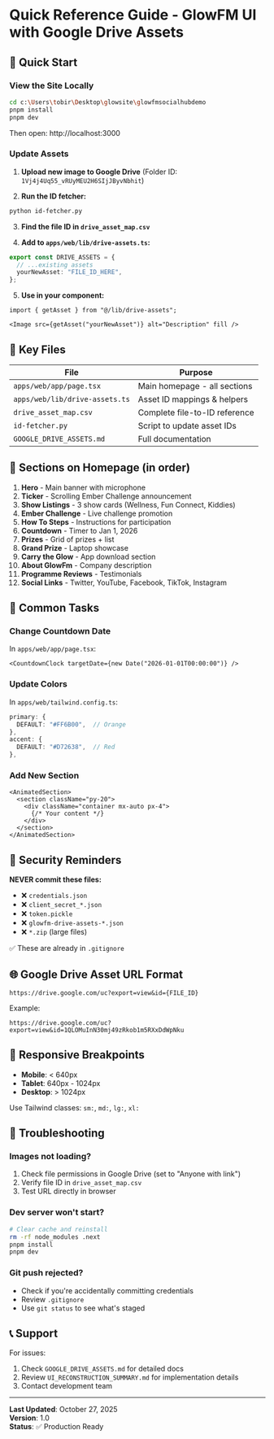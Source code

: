 # Quick Reference Guide - GlowFM UI with Google Drive Assets

## 🚀 Quick Start

### View the Site Locally
```bash
cd c:\Users\tobir\Desktop\glowsite\glowfmsocialhubdemo
pnpm install
pnpm dev
```
Then open: http://localhost:3000

### Update Assets

1. **Upload new image to Google Drive** (Folder ID: `1Vj4j4Uq55_vRUyMEU2H6SIjJByvNbhit`)

2. **Run the ID fetcher:**
```bash
python id-fetcher.py
```

3. **Find the file ID in `drive_asset_map.csv`**

4. **Add to `apps/web/lib/drive-assets.ts`:**
```typescript
export const DRIVE_ASSETS = {
  // ...existing assets
  yourNewAsset: "FILE_ID_HERE",
};
```

5. **Use in your component:**
```tsx
import { getAsset } from "@/lib/drive-assets";

<Image src={getAsset("yourNewAsset")} alt="Description" fill />
```

## 📝 Key Files

| File | Purpose |
|------|---------|
| `apps/web/app/page.tsx` | Main homepage - all sections |
| `apps/web/lib/drive-assets.ts` | Asset ID mappings & helpers |
| `drive_asset_map.csv` | Complete file-to-ID reference |
| `id-fetcher.py` | Script to update asset IDs |
| `GOOGLE_DRIVE_ASSETS.md` | Full documentation |

## 🎨 Sections on Homepage (in order)

1. **Hero** - Main banner with microphone
2. **Ticker** - Scrolling Ember Challenge announcement
3. **Show Listings** - 3 show cards (Wellness, Fun Connect, Kiddies)
4. **Ember Challenge** - Live challenge promotion
5. **How To Steps** - Instructions for participation
6. **Countdown** - Timer to Jan 1, 2026
7. **Prizes** - Grid of prizes + list
8. **Grand Prize** - Laptop showcase
9. **Carry the Glow** - App download section
10. **About GlowFm** - Company description
11. **Programme Reviews** - Testimonials
12. **Social Links** - Twitter, YouTube, Facebook, TikTok, Instagram

## 🔧 Common Tasks

### Change Countdown Date
In `apps/web/app/page.tsx`:
```tsx
<CountdownClock targetDate={new Date("2026-01-01T00:00:00")} />
```

### Update Colors
In `apps/web/tailwind.config.ts`:
```typescript
primary: {
  DEFAULT: "#FF6B00",  // Orange
},
accent: {
  DEFAULT: "#D72638",  // Red
},
```

### Add New Section
```tsx
<AnimatedSection>
  <section className="py-20">
    <div className="container mx-auto px-4">
      {/* Your content */}
    </div>
  </section>
</AnimatedSection>
```

## 🔐 Security Reminders

**NEVER commit these files:**
- ❌ `credentials.json`
- ❌ `client_secret_*.json`
- ❌ `token.pickle`
- ❌ `glowfm-drive-assets-*.json`
- ❌ `*.zip` (large files)

✅ These are already in `.gitignore`

## 🌐 Google Drive Asset URL Format

```
https://drive.google.com/uc?export=view&id={FILE_ID}
```

Example:
```
https://drive.google.com/uc?export=view&id=1QLOMuInN30mj49zRkob1m5RXxDdWpNku
```

## 📱 Responsive Breakpoints

- **Mobile**: < 640px
- **Tablet**: 640px - 1024px
- **Desktop**: > 1024px

Use Tailwind classes: `sm:`, `md:`, `lg:`, `xl:`

## 🐛 Troubleshooting

### Images not loading?
1. Check file permissions in Google Drive (set to "Anyone with link")
2. Verify file ID in `drive_asset_map.csv`
3. Test URL directly in browser

### Dev server won't start?
```bash
# Clear cache and reinstall
rm -rf node_modules .next
pnpm install
pnpm dev
```

### Git push rejected?
- Check if you're accidentally committing credentials
- Review `.gitignore`
- Use `git status` to see what's staged

## 📞 Support

For issues:
1. Check `GOOGLE_DRIVE_ASSETS.md` for detailed docs
2. Review `UI_RECONSTRUCTION_SUMMARY.md` for implementation details
3. Contact development team

---

**Last Updated**: October 27, 2025  
**Version**: 1.0  
**Status**: ✅ Production Ready
